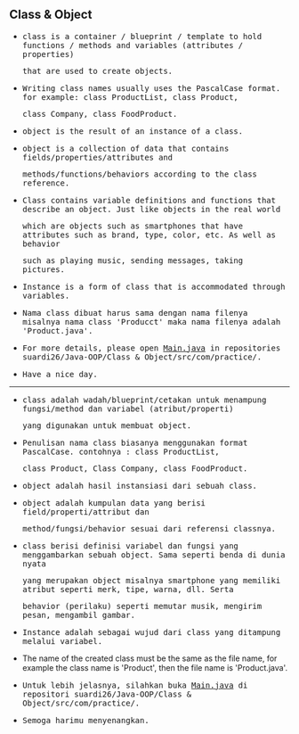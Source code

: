 ## Class & Object

- <samp>class is a container / blueprint / template to hold functions / methods and variables (attributes / properties)</samp> 
 
  <samp>that are used to create objects.</samp> 

- <samp>Writing class names usually uses the PascalCase format. for example: class ProductList, class Product,</samp> 
 
  <samp>class Company, class FoodProduct.</samp>

- <samp>object is the result of an instance of a class.</samp>
 
- <samp>object is a collection of data that contains fields/properties/attributes and</samp> 

  <samp>methods/functions/behaviors according to the class reference.</samp>

- <samp>Class contains variable definitions and functions that describe an object. Just like objects in the real world</samp> 
 
  <samp>which are objects such as smartphones that have attributes such as brand, type, color, etc. As well as behavior</samp> 
 
  <samp>such as playing music, sending messages, taking pictures.</samp>
  
- <samp>Instance is a form of class that is accommodated through variables.</samp>

- <samp>Nama class dibuat harus sama dengan nama filenya misalnya nama class 'Producct' maka nama filenya adalah 'Product.java'.</samp>

- <samp>For more details, please open [Main.java](https://github.com/suardi26/Java-OOP/blob/main/Class%20%26%20Object/src/com/practice/Main.java) in repositories suardi26/Java-OOP/Class & Object/src/com/practice/.</samp>

- <samp>Have a nice day.</samp>

      
 ---
  
- <samp>class adalah wadah/blueprint/cetakan untuk menampung fungsi/method dan variabel (atribut/properti)</samp>  
 
  <samp> yang digunakan untuk membuat object.</samp>  

- <samp>Penulisan nama class biasanya menggunakan format PascalCase. contohnya : class ProductList,</samp>  
 
  <samp>class Product, Class Company, class FoodProduct.</samp>
  
- <samp>object adalah hasil instansiasi dari sebuah class.</samp> 
 
- <samp>object adalah kumpulan data yang berisi field/properti/attribut dan</samp> 
 
  <samp>method/fungsi/behavior sesuai dari referensi classnya.</samp>

- <samp>class berisi definisi variabel dan fungsi yang menggambarkan sebuah object. Sama seperti benda di dunia nyata</samp> 
 
  <samp>yang merupakan object misalnya smartphone yang memiliki atribut seperti merk, tipe, warna, dll. Serta </samp>
 
  <samp>behavior (perilaku) seperti memutar musik, mengirim pesan, mengambil gambar.</samp>
 
- <samp>Instance adalah sebagai wujud dari class yang ditampung melalui variabel.</samp>

- The name of the created class must be the same as the file name, for example the class name is 'Product', then the file name is 'Product.java'.

- <samp>Untuk lebih jelasnya, silahkan buka [Main.java](https://github.com/suardi26/Java-OOP/blob/main/Class%20%26%20Object/src/com/practice/Main.java) di repositori   suardi26/Java-OOP/Class & Object/src/com/practice/.</samp>

- <samp>Semoga harimu menyenangkan.</samp>
   
